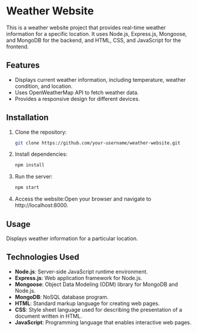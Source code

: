 # Weather Website

This is a weather website project that provides real-time weather information for a specific location. It uses Node.js, Express.js, Mongoose, and MongoDB for the backend, and HTML, CSS, and JavaScript for the frontend.

## Features

- Displays current weather information, including temperature, weather condition, and location.
- Uses OpenWeatherMap API to fetch weather data.
- Provides a responsive design for different devices.

## Installation

1. Clone the repository:

   ```bash
   git clone https://github.com/your-username/weather-website.git

2. Install dependencies:
   ```bash
   npm install

3. Run the server:
   ```bash
   npm start

4. Access the website:Open your browser and navigate to http://localhost:8000.

## Usage
Displays weather information for a particular location.

## Technologies Used

- **Node.js**: Server-side JavaScript runtime environment.
- **Express.js**: Web application framework for Node.js.
- **Mongoose**: Object Data Modeling (ODM) library for MongoDB and Node.js.
- **MongoDB**: NoSQL database program.
- **HTML**: Standard markup language for creating web pages.
- **CSS**: Style sheet language used for describing the presentation of a document written in HTML.
- **JavaScript**: Programming language that enables interactive web pages.

